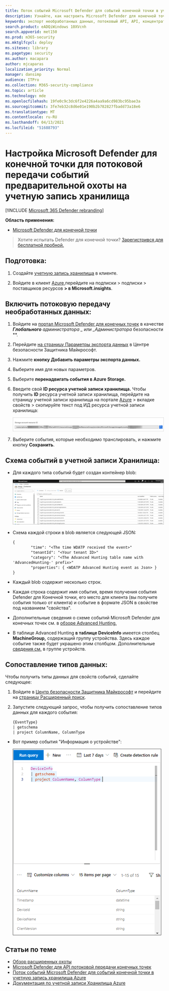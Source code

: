 ```yaml
---
title: Поток событий Microsoft Defender для событий конечной точки в учетную запись хранилища
description: Узнайте, как настроить Microsoft Defender для конечной точки для потоковой передачи событий advanced Hunting в учетную запись хранилища.
keywords: экспорт необработанных данных, потоковый API, API, концентраторы событий, хранилище Azure, учетная запись хранилища, расширенный доступ к данным, обмен необработанные данные
search.product: eADQiWindows 10XVcnh
search.appverid: met150
ms.prod: m365-security
ms.mktglfcycl: deploy
ms.sitesec: library
ms.pagetype: security
ms.author: macapara
author: mjcaparas
localization_priority: Normal
manager: dansimp
audience: ITPro
ms.collection: M365-security-compliance
ms.topic: article
ms.technology: mde
ms.openlocfilehash: 19fe0c9c3dc6f2e4226a4aa9a6cd983bc95bae3a
ms.sourcegitcommit: 3fe7eb32c8d6e01e190b2b782827fbadd73a18e6
ms.translationtype: MT
ms.contentlocale: ru-RU
ms.lasthandoff: 04/13/2021
ms.locfileid: "51688793"
---
```

# <a name="configure-microsoft-defender-for-endpoint-to-stream-advanced-hunting-events-to-your-storage-account"></a>Настройка Microsoft Defender для конечной точки для потоковой передачи событий предварительной охоты на учетную запись хранилища

[!INCLUDE [Microsoft 365 Defender rebranding](../../includes/microsoft-defender.md)]


**Область применения:**
- [Microsoft Defender для конечной точки](https://go.microsoft.com/fwlink/?linkid=2154037)

> Хотите испытать Defender для конечной точки? [Зарегистрився для бесплатной пробной.](https://www.microsoft.com/microsoft-365/windows/microsoft-defender-atp?ocid=docs-wdatp-configuresiem-abovefoldlink) 

## <a name="before-you-begin"></a>Подготовка:

1. Создайте [учетную запись хранилища](https://docs.microsoft.com/azure/storage/common/storage-account-overview) в клиенте.

2. Войдите в клиент [Azure,](https://ms.portal.azure.com/)перейдите на подписки > подписки > поставщиков ресурсов **> в Microsoft.insights**.

## <a name="enable-raw-data-streaming"></a>Включить потоковую передачу необработанных данных:

1. Войдите на [портал Microsoft Defender для конечных точек](https://securitycenter.windows.com) в качестве ***Глобального** администратора _ или _*_Администратора_ безопасности **.

2. Перейдите [на страницу Параметры экспорта данных](https://securitycenter.windows.com/interoperability/dataexport) в Центре безопасности Защитника Майкрософт.

3. Нажмите **кнопку Добавить параметры экспорта данных.**

4. Выберите имя для новых параметров.

5. Выберите **перенадвигать события в Azure Storage.**

6. Введите свой **ID ресурса учетной записи хранилища.** Чтобы получить **ID** ресурса учетной записи хранилища, перейдите на страницу учетной записи хранилища на портале [Azure](https://ms.portal.azure.com/) > вкладке свойств > скопируйте текст под ИД ресурса учетной записи хранилища:

   ![Изображение ID1 ресурса центра событий](images/storage-account-resource-id.png)

7. Выберите события, которые необходимо транслировать, и нажмите кнопку **Сохранить**.

## <a name="the-schema-of-the-events-in-the-storage-account"></a>Схема событий в учетной записи Хранилища:

- Для каждого типа событий будет создан контейнер blob: 

  ![Изображение ID2 ресурса центра событий](images/storage-account-event-schema.png)

- Схема каждой строки в blob является следующей JSON: 

  ```
  {
          "time": "<The time WDATP received the event>"
          "tenantId": "<Your tenant ID>"
          "category": "<The Advanced Hunting table name with 'AdvancedHunting-' prefix>"
          "properties": { <WDATP Advanced Hunting event as Json> }
  }               
  ```

- Каждый blob содержит несколько строк.

- Каждая строка содержит имя события, время получения события Defender для Конечной точки, его место для клиента (вы получите события только от клиента) и событие в формате JSON в свойстве под названием "свойства".

- Дополнительные сведения о схеме событий Microsoft Defender для конечных точек см. в [обзоре Advanced Hunting.](advanced-hunting-overview.md)

- В таблице Advanced Hunting **в таблице DeviceInfo** имеется столбец **MachineGroup,** содержащий группу устройства. Здесь каждое событие также будет украшено этим столбцом. Дополнительные [сведения см.](machine-groups.md) в группе устройств.

## <a name="data-types-mapping"></a>Сопоставление типов данных:

Чтобы получить типы данных для свойств событий, сделайте следующее:

1. Войдите в [Центр безопасности Защитника Майкрософт](https://securitycenter.windows.com) и перейдите на [страницу Расширенный поиск](https://securitycenter.windows.com/hunting-package).

2. Запустите следующий запрос, чтобы получить сопоставление типов данных для каждого события: 

   ```
   {EventType}
   | getschema
   | project ColumnName, ColumnType 
   ```

- Вот пример события "Информация о устройстве": 

  ![Изображение ID3 ресурса центра событий](images/machine-info-datatype-example.png)

## <a name="related-topics"></a>Статьи по теме
- [Обзор расширенных охоты](advanced-hunting-overview.md)
- [Microsoft Defender для API потоковой передачи конечных точек](raw-data-export.md)
- [Поток событий Microsoft Defender для событий конечной точки в учетную запись хранилища Azure](raw-data-export-storage.md)
- [Документация по учетной записи Хранилища Azure](https://docs.microsoft.com/azure/storage/common/storage-account-overview)
